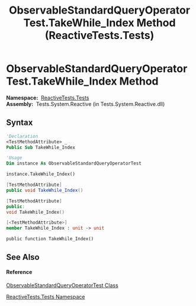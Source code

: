 ﻿---
title: ObservableStandardQueryOperatorTest.TakeWhile_Index Method  (ReactiveTests.Tests)
TOCTitle: TakeWhile_Index Method
ms:assetid: M:ReactiveTests.Tests.ObservableStandardQueryOperatorTest.TakeWhile_Index
ms:mtpsurl: https://msdn.microsoft.com/en-us/library/reactivetests.tests.observablestandardqueryoperatortest.takewhile_index(v=VS.103)
ms:contentKeyID: 36619534
ms.date: 06/28/2011
mtps_version: v=VS.103
f1_keywords:
- ReactiveTests.Tests.ObservableStandardQueryOperatorTest.TakeWhile_Index
dev_langs:
- CSharp
- JScript
- VB
- FSharp
- c++
---

# ObservableStandardQueryOperatorTest.TakeWhile\_Index Method

**Namespace:**  [ReactiveTests.Tests](hh289046\(v=vs.103\).md)  
**Assembly:**  Tests.System.Reactive (in Tests.System.Reactive.dll)

## Syntax

``` vb
'Declaration
<TestMethodAttribute> _
Public Sub TakeWhile_Index
```

``` vb
'Usage
Dim instance As ObservableStandardQueryOperatorTest

instance.TakeWhile_Index()
```

``` csharp
[TestMethodAttribute]
public void TakeWhile_Index()
```

``` c++
[TestMethodAttribute]
public:
void TakeWhile_Index()
```

``` fsharp
[<TestMethodAttribute>]
member TakeWhile_Index : unit -> unit 
```

``` jscript
public function TakeWhile_Index()
```

## See Also

#### Reference

[ObservableStandardQueryOperatorTest Class](hh288944\(v=vs.103\).md)

[ReactiveTests.Tests Namespace](hh289046\(v=vs.103\).md)


